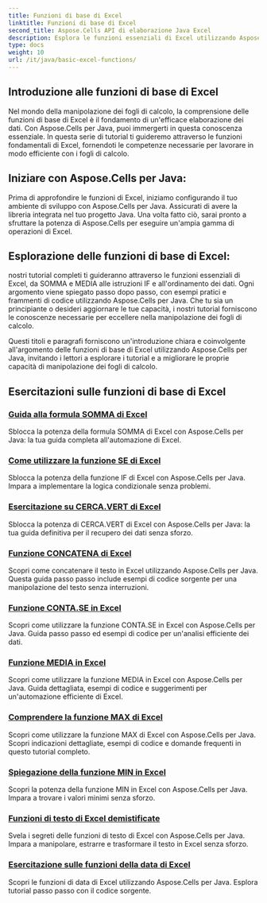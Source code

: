 ```yaml
---
title: Funzioni di base di Excel
linktitle: Funzioni di base di Excel
second_title: Aspose.Cells API di elaborazione Java Excel
description: Esplora le funzioni essenziali di Excel utilizzando Aspose.Cells per Java. I nostri tutorial coprono le nozioni di base passo dopo passo. Inizia con la manipolazione dei fogli di calcolo
type: docs
weight: 10
url: /it/java/basic-excel-functions/
---
```

## Introduzione alle funzioni di base di Excel

Nel mondo della manipolazione dei fogli di calcolo, la comprensione delle funzioni di base di Excel è il fondamento di un'efficace elaborazione dei dati. Con Aspose.Cells per Java, puoi immergerti in questa conoscenza essenziale. In questa serie di tutorial ti guideremo attraverso le funzioni fondamentali di Excel, fornendoti le competenze necessarie per lavorare in modo efficiente con i fogli di calcolo.

## Iniziare con Aspose.Cells per Java:

Prima di approfondire le funzioni di Excel, iniziamo configurando il tuo ambiente di sviluppo con Aspose.Cells per Java. Assicurati di avere la libreria integrata nel tuo progetto Java. Una volta fatto ciò, sarai pronto a sfruttare la potenza di Aspose.Cells per eseguire un'ampia gamma di operazioni di Excel.

## Esplorazione delle funzioni di base di Excel:

nostri tutorial completi ti guideranno attraverso le funzioni essenziali di Excel, da SOMMA e MEDIA alle istruzioni IF e all'ordinamento dei dati. Ogni argomento viene spiegato passo dopo passo, con esempi pratici e frammenti di codice utilizzando Aspose.Cells per Java. Che tu sia un principiante o desideri aggiornare le tue capacità, i nostri tutorial forniscono le conoscenze necessarie per eccellere nella manipolazione dei fogli di calcolo.

Questi titoli e paragrafi forniscono un'introduzione chiara e coinvolgente all'argomento delle funzioni di base di Excel utilizzando Aspose.Cells per Java, invitando i lettori a esplorare i tutorial e a migliorare le proprie capacità di manipolazione dei fogli di calcolo.

## Esercitazioni sulle funzioni di base di Excel
### [Guida alla formula SOMMA di Excel](./excel-sum-formula-guide/)
Sblocca la potenza della formula SOMMA di Excel con Aspose.Cells per Java: la tua guida completa all'automazione di Excel.
### [Come utilizzare la funzione SE di Excel](./how-to-use-excel-if-function/)
Sblocca la potenza della funzione IF di Excel con Aspose.Cells per Java. Impara a implementare la logica condizionale senza problemi.
### [Esercitazione su CERCA.VERT di Excel](./excel-vlookup-tutorial/)
Sblocca la potenza di CERCA.VERT di Excel con Aspose.Cells per Java: la tua guida definitiva per il recupero dei dati senza sforzo.
### [Funzione CONCATENA di Excel](./excel-concatenate-function/)
Scopri come concatenare il testo in Excel utilizzando Aspose.Cells per Java. Questa guida passo passo include esempi di codice sorgente per una manipolazione del testo senza interruzioni.
### [Funzione CONTA.SE in Excel](./countif-function-in-excel/)
Scopri come utilizzare la funzione CONTA.SE in Excel con Aspose.Cells per Java. Guida passo passo ed esempi di codice per un'analisi efficiente dei dati.
### [Funzione MEDIA in Excel](./average-function-in-excel/)
Scopri come utilizzare la funzione MEDIA in Excel con Aspose.Cells per Java. Guida dettagliata, esempi di codice e suggerimenti per un'automazione efficiente di Excel.
### [Comprendere la funzione MAX di Excel](./understanding-excel-max-function/)
Scopri come utilizzare la funzione MAX di Excel con Aspose.Cells per Java. Scopri indicazioni dettagliate, esempi di codice e domande frequenti in questo tutorial completo.
### [Spiegazione della funzione MIN in Excel](./min-function-in-excel-explained/)
Scopri la potenza della funzione MIN in Excel con Aspose.Cells per Java. Impara a trovare i valori minimi senza sforzo.
### [Funzioni di testo di Excel demistificate](./excel-text-functions-demystified/)
Svela i segreti delle funzioni di testo di Excel con Aspose.Cells per Java. Impara a manipolare, estrarre e trasformare il testo in Excel senza sforzo.
### [Esercitazione sulle funzioni della data di Excel](./excel-date-functions-tutorial/)
Scopri le funzioni di data di Excel utilizzando Aspose.Cells per Java. Esplora tutorial passo passo con il codice sorgente.